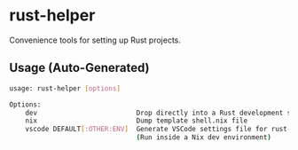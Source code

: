 # rust-helper

Convenience tools for setting up Rust projects.


## Usage (Auto-Generated)

```bash
usage: rust-helper [options]

Options:
    dev                         Drop directly into a Rust development shell
    nix                         Dump template shell.nix file
    vscode DEFAULT[:OTHER:ENV]  Generate VSCode settings file for rust-analyzer
                                (Run inside a Nix dev environment)


```

